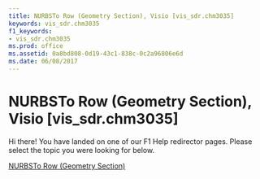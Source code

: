 ```yaml
---
title: NURBSTo Row (Geometry Section), Visio [vis_sdr.chm3035]
keywords: vis_sdr.chm3035
f1_keywords:
- vis_sdr.chm3035
ms.prod: office
ms.assetid: 0a8bd808-0d19-43c1-838c-0c2a96806e6d
ms.date: 06/08/2017
---
```



# NURBSTo Row (Geometry Section), Visio [vis_sdr.chm3035]

Hi there! You have landed on one of our F1 Help redirector pages. Please select the topic you were looking for below.

[NURBSTo Row (Geometry Section)](http://msdn.microsoft.com/library/7e47acfe-5ec0-3689-eb89-0168f596a739%28Office.15%29.aspx)

